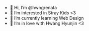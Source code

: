- 👋 Hi, I’m @hwngrenata
- 👀 I’m interested in Stray Kids <3
- 🌱 I’m currently learning Web Design
- 💞️ I’m in love with Hwang Hyunjin <3

<!---
hwngrenata/hwngrenata is a ✨ special ✨ repository because its `README.md` (this file) appears on your GitHub profile.
You can click the Preview link to take a look at your changes.
--->
